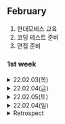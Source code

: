 
## February
  1. 현대모비스 교육
  2. 코딩 테스트 준비
  3. 면접 준비


### 1st week

<details markdown="1">
<summary>22.02.03(목)</summary>
</br>

__알고리즘__
- [x] 알고리즘 문제 1개 풀기 
  - [10825 국영수](https://www.acmicpc.net/problem/10825) / [풀이](https://github.com/sala0320/Daily_Algorithm/blob/main/Sort/BackJoon/10825.py)
  
__취업 준비__  
- [X] 컬쳐 면접
    
</details>

<details markdown="1">
<summary>22.02.04(금)</summary>
</br>

__알고리즘__
- [X] 알고리즘 문제 2개 풀기
  - [실패율](https://programmers.co.kr/learn/courses/30/lessons/42889) / [풀이](https://github.com/sala0320/Daily_Algorithm/blob/main/Sort/Programmers/%EC%8B%A4%ED%8C%A8%EC%9C%A8.py)
  - [1713 후보추천하기](https://www.acmicpc.net/problem/1713) / [풀이](https://github.com/sala0320/Daily_Algorithm/blob/main/%EA%B5%AC%ED%98%84/BackJoon/1713.py)
  
__취업 준비__ 
- [x] 현모 OT

</details>

<details markdown="1">
<summary>22.02.05(토)</summary>
</br>

__알고리즘__
- [ ] 알고리즘 문제 1개 풀기
__취업 준비__ 
- [ ] 면접 스터디 준비

</details>

<details markdown="1">
<summary>22.02.04(일)</summary>
</br>

__알고리즘__
- [ ] 알고리즘 문제 1개 풀기
__취업 준비__ 
- [ ] 면접 스터디 공부
</details>

<details markdown="1">
<summary>Retrospect</summary>
</br> 

__🥕당근🥕__  


__🗡채찍🗡__

  
</details>
